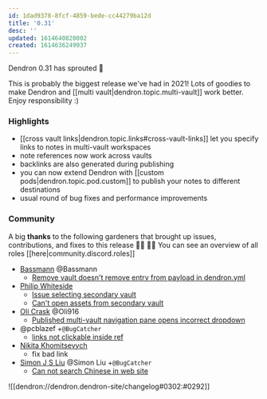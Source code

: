 ```yaml
---
id: 1dad9378-8fcf-4859-bede-cc44279ba12d
title: '0.31'
desc: ''
updated: 1614640820802
created: 1614636249937
---
```


Dendron 0.31 has sprouted  🌱

This is probably the biggest release we've had in 2021!
Lots of goodies to make Dendron and [[multi vault|dendron.topic.multi-vault]] work better. Enjoy responsibility :)

### Highlights
- [[cross vault links|dendron.topic.links#cross-vault-links]] let you specify links to notes in multi-vault workspaces
- note references now work across vaults
- backlinks are also generated during publishing
- you can now extend Dendron with [[custom pods|dendron.topic.pod.custom]] to publish your notes to different destinations
- usual round of bug fixes and performance improvements

### Community

A big **thanks** to the following gardeners that brought up issues, contributions, and fixes to this release :man_farmer: :woman_farmer: 
You can see an overview of all roles [[here|community.discord.roles]]

- [Bassmann](https://github.com/Bassmann) @Bassmann
    - [Remove vault doesn't remove entry from payload in dendron.yml](https://github.com/dendronhq/dendron/issues/505)
- [Philip Whiteside](https://github.com/PhilipWhiteside)
    - [Issue selecting secondary vault](https://github.com/dendronhq/dendron/issues/495)
    - [Can't open assets from secondary vault](https://github.com/dendronhq/dendron/issues/504)
- [Oli Crask](https://github.com/olivercrask) @Oli916
    - [Published multi-vault navigation pane opens incorrect dropdown](https://github.com/dendronhq/dendron/issues/501)
- @pcblazef +`@BugCatcher`
    - [links not clickable inside ref](https://github.com/dendronhq/dendron/issues/511)
- [Nikita Khomitsevych](https://github.com/hamsternik)
    - fix bad link
- [Simon J S Liu](https://github.com/wind13) @Simon Liu +`@BugCatcher`
    - [Can not search Chinese in web site](https://github.com/dendronhq/dendron/issues/499)


![[dendron://dendron.dendron-site/changelog#0302:#0292]]
